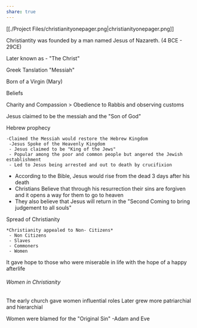 ```yaml
---
share: true
---
```

[[./Project Files/christianityonepager.png|christianityonepager.png]]

Christiantity was founded by a man named Jesus of Nazareth. (4 BCE - 29CE)

Later known as - "The Christ"

Greek Tanslation "Messiah"

Born of a Virgin (Mary)

Beliefs

Charity and Compassion > Obedience to Rabbis and observing customs

Jesus claimed to be the messiah and the "Son of God"

Hebrew prophecy

	-Claimed the Messiah would restore the Hebrew Kingdom
	 -Jesus Spoke of the Heavenly Kingdom
	 - Jesus claimed to be "King of the Jews"
	 - Popular among the poor and common people but angered the Jewish establishment
	 - Led to Jesus being arrested and out to death by crucifixion
- According to the Bible, Jesus would rise from the dead 3 days after his death
- Christians Believe that through his resurrection their sins are forgiven and it opens a way for them to go to heaven
- They also believe that Jesus will return in the "Second Coming to bring judgement to all souls"

Spread of Christianity

	*Christianity appealed to Non- Citizens*
	 - Non Citizens
	 - Slaves
	 - Commoners
	 - Women
It gave hope to those who were miserable in life with the hope of a happy afterlife

###### Women in Christianity

The early church gave women influential roles
Later grew more patriarchial and hierarchial

Women were blamed for the "Original Sin"
 -Adam and Eve
